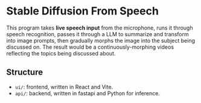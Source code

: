 # Stable Diffusion From Speech

This program takes **live speech input** from the microphone, runs it through speech recognition,
passes it through a LLM to summarize and transform into image prompts, then gradually morphs the image into the subject being discussed on. The result would be a continuously-morphing videos reflecting the topics being discussed about.

## Structure

- `ui/`: frontend, written in React and Vite.
- `api/`: backend, written in fastapi and Python for inference.
